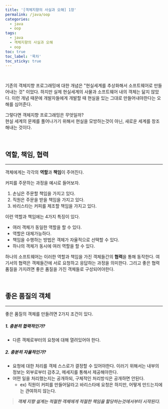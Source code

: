 ```yaml
---
title: '[객체지향의 사실과 오해] 1장'
permalink: /java/oop
categories:
  - java
  - oop
tags:
  - java
  - 객체지향의 사실과 오해
  - oop
toc: true
toc_label: '목차'
toc_sticky: true
---
```


<br>

<!--more-->

기존의 객체지향 프로그래밍에 대한 개념은 "현실세계를 추상화해서 소프트웨어로 만들어내는 것" 이었다.
하지만 실제 현실세계의 사물과 소프트웨어 내의 객체는 닮지 않았다. 이런 개념 때문에 개발자들에게 개발할 때 현실을 있는 그대로 만들어내야한다는 오해를 심어준다.

그렇다면 객체지향 프로그래밍은 무엇일까?  
현실 세계의 문제를 풀어나가기 위해서 현실을 모방하는것이 아닌, 새로운 세계를 창조해내는 것이다.

<br>

## 역할, 책임, 협력

---

객체에게는 각각의 **역할**과 **책임**이 주어진다.

커피를 주문하는 과정을 예시로 들어보자.

1. 손님은 주문할 책임을 가지고 있다.
2. 직원은 주문을 받을 책임을 가지고 있다.
3. 바리스타는 커피를 제조할 책임을 가지고 있다.

이런 역할과 책임에는 4가지 특징이 있다.

- 여러 객체가 동일한 역할을 할 수 있다.
- 역할은 대체가능하다.
- 책임을 수행하는 방법은 객체가 자율적으로 선택할 수 있다.
- 하나의 객체가 동시에 여러 역할을 할 수 있다.

하나의 소프트웨어는 이러한 역할과 책임을 가진 객체들간의 **협력**을 통해 동작한다.
여기서의 협력은 객체들간에 서로 요청하고 응답하는 과정을 의미한다.
그리고 좋은 협력 품질을 가지려면 좋은 품질을 가진 객체들로 구성되어야한다.

<br>

## 좋은 품질의 객체

---

좋은 품질의 객체를 만들려면 2가지 조건이 있다.

##### 1. 충분히 협력적인가?

- 다른 객체로부터의 요청에 대해 열려있어야 한다.

##### 2. 충분히 자율적인가?

- 요청에 대한 처리를 객체 스스로가 결정할 수 있어야한다. 이러기 위해서는 내부의 정보는 외부로부터 감추고, 메세지를 통해서 제공해야한다.
- 어떤 일을 처리했는지는 공개하되, 구체적인 처리방식은 공개하면 안된다.
  - ex) 직원이 커피를 만들어달라고 바리스타에 요청은 하지만, 어떻게 만드는지에는 관여하지 않는다.

> **_객체 지향 설계는 적절한 객체에게 적절한 책임을 할당하는것에서부터 시작된다._**
